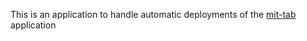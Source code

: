 This is an application to handle automatic deployments of the
[mit-tab](https://github.com/jolynch/mit-tab/) application
